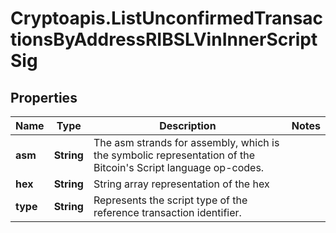 # Cryptoapis.ListUnconfirmedTransactionsByAddressRIBSLVinInnerScriptSig

## Properties

Name | Type | Description | Notes
------------ | ------------- | ------------- | -------------
**asm** | **String** | The asm strands for assembly, which is the symbolic representation of the Bitcoin&#39;s Script language op-codes. | 
**hex** | **String** | String array representation of the hex | 
**type** | **String** | Represents the script type of the reference transaction identifier. | 


